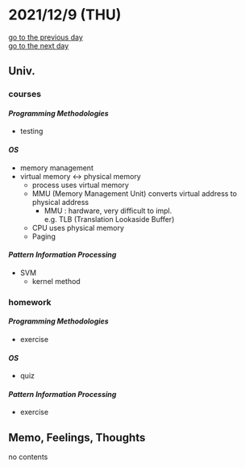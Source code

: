 # 2021/12/9 (THU)

<div class="date_jumper">
  <a class="link_wrapper" href="./8th.md"><div class="button">go to the previous day</div></a>
  <a class="link_wrapper" href="./10th.md"><div class="button">go to the next day</div></a>
</div>

## Univ.
### courses
#### *Programming Methodologies*
- testing

#### *OS*
- memory management
- virtual memory <-> physical memory
  - process uses virtual memory
  - MMU (Memory Management Unit) converts virtual address to physical address
    - MMU : hardware, very difficult to impl.  
      e.g. TLB (Translation Lookaside Buffer)
  - CPU uses physical memory
  - Paging

#### *Pattern Information Processing*
- SVM
  - kernel method

### homework
#### *Programming Methodologies*
- exercise

#### *OS*
- quiz

#### *Pattern Information Processing*
- exercise

## Memo, Feelings, Thoughts
no contents
